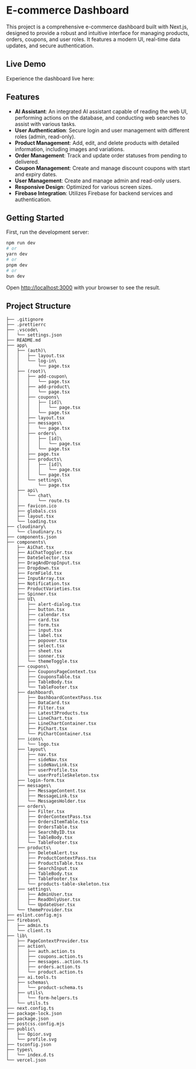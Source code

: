 # E-commerce Dashboard

This project is a comprehensive e-commerce dashboard built with Next.js,
designed to provide a robust and intuitive interface for managing products,
orders, coupons, and user roles. It features a modern UI, real-time data
updates, and secure authentication.

## Live Demo

Experience the dashboard live here:
<mcurl name="E-commerce Dashboard Live Demo" url="https://e-commerce-dashboard-theta.vercel.app/"></mcurl>

## Features

- **AI Assistant**: An integrated AI assistant capable of reading the web UI,
  performing actions on the database, and conducting web searches to assist with
  various tasks.
- **User Authentication**: Secure login and user management with different roles
  (admin, read-only).
- **Product Management**: Add, edit, and delete products with detailed
  information, including images and variations.
- **Order Management**: Track and update order statuses from pending to
  delivered.
- **Coupon Management**: Create and manage discount coupons with start and
  expiry dates.
- **User Management**: Create and manage admin and read-only users.
- **Responsive Design**: Optimized for various screen sizes.
- **Firebase Integration**: Utilizes Firebase for backend services and
  authentication.

## Getting Started

First, run the development server:

```bash
npm run dev
# or
yarn dev
# or
pnpm dev
# or
bun dev
```

Open [http://localhost:3000](http://localhost:3000) with your browser to see the
result.

## Project Structure

```
├── .gitignore
├── .prettierrc
├── .vscode\
│   └── settings.json
├── README.md
├── app\
│   ├── (auth)\
│   │   ├── layout.tsx
│   │   └── log-in\
│   │       └── page.tsx
│   ├── (root)\
│   │   ├── add-coupon\
│   │   │   └── page.tsx
│   │   ├── add-product\
│   │   │   └── page.tsx
│   │   ├── coupons\
│   │   │   ├── [id]\
│   │   │   │   └── page.tsx
│   │   │   └── page.tsx
│   │   ├── layout.tsx
│   │   ├── messages\
│   │   │   └── page.tsx
│   │   ├── orders\
│   │   │   ├── [id]\
│   │   │   │   └── page.tsx
│   │   │   └── page.tsx
│   │   ├── page.tsx
│   │   ├── products\
│   │   │   ├── [id]\
│   │   │   │   └── page.tsx
│   │   │   └── page.tsx
│   │   └── settings\
│   │       └── page.tsx
│   ├── api\
│   │   └── chat\
│   │       └── route.ts
│   ├── favicon.ico
│   ├── globals.css
│   ├── layout.tsx
│   └── loading.tsx
├── cloudinary\
│   └── cloudinary.ts
├── components.json
├── components\
│   ├── AiChat.tsx
│   ├── AiChatToggler.tsx
│   ├── DateSelector.tsx
│   ├── DragAndDropInput.tsx
│   ├── Dropdown.tsx
│   ├── FormField.tsx
│   ├── InputArray.tsx
│   ├── Notification.tsx
│   ├── ProductVarieties.tsx
│   ├── Spinner.tsx
│   ├── UI\
│   │   ├── alert-dialog.tsx
│   │   ├── button.tsx
│   │   ├── calendar.tsx
│   │   ├── card.tsx
│   │   ├── form.tsx
│   │   ├── input.tsx
│   │   ├── label.tsx
│   │   ├── popover.tsx
│   │   ├── select.tsx
│   │   ├── sheet.tsx
│   │   ├── sonner.tsx
│   │   └── themeToggle.tsx
│   ├── coupons\
│   │   ├── CouponsPageContext.tsx
│   │   ├── CouponsTable.tsx
│   │   ├── TableBody.tsx
│   │   └── TableFooter.tsx
│   ├── dashboard\
│   │   ├── DashboardContextPass.tsx
│   │   ├── DataCard.tsx
│   │   ├── Filter.tsx
│   │   ├── Latest3Products.tsx
│   │   ├── LineChart.tsx
│   │   ├── LineChartContainer.tsx
│   │   ├── PiChart.tsx
│   │   └── PiChartContainer.tsx
│   ├── icons\
│   │   └── logo.tsx
│   ├── layout\
│   │   ├── nav.tsx
│   │   ├── sideNav.tsx
│   │   ├── sideNavLink.tsx
│   │   ├── userProfile.tsx
│   │   └── userProfileSkeleton.tsx
│   ├── login-form.tsx
│   ├── messages\
│   │   ├── MessageContent.tsx
│   │   ├── MessageLink.tsx
│   │   └── MessagesHolder.tsx
│   ├── orders\
│   │   ├── Filter.tsx
│   │   ├── OrderContextPass.tsx
│   │   ├── OrdersItemTable.tsx
│   │   ├── OrdersTable.tsx
│   │   ├── SearchByID.tsx
│   │   ├── TableBody.tsx
│   │   └── TableFooter.tsx
│   ├── products\
│   │   ├── DeleteAlert.tsx
│   │   ├── ProductContextPass.tsx
│   │   ├── ProductsTable.tsx
│   │   ├── SearchInput.tsx
│   │   ├── TableBody.tsx
│   │   ├── TableFooter.tsx
│   │   └── products-table-skeleton.tsx
│   ├── settings\
│   │   ├── AdminUser.tsx
│   │   ├── ReadOnlyUser.tsx
│   │   └── UpdateUser.tsx
│   └── themeProvider.tsx
├── eslint.config.mjs
├── firebase\
│   ├── admin.ts
│   └── client.ts
├── lib\
│   ├── PageContextProvider.tsx
│   ├── action\
│   │   ├── auth.action.ts
│   │   ├── coupons.action.ts
│   │   ├── messages..action.ts
│   │   ├── orders.action.ts
│   │   └── product.action.ts
│   ├── ai.tools.ts
│   ├── schemas\
│   │   └── product-schema.ts
│   ├── utils\
│   │   └── form-helpers.ts
│   └── utils.ts
├── next.config.ts
├── package-lock.json
├── package.json
├── postcss.config.mjs
├── public\
│   ├── Opior.svg
│   └── profile.svg
├── tsconfig.json
├── types\
│   └── index.d.ts
└── vercel.json
```
